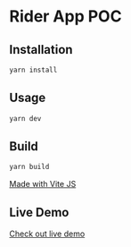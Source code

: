 # Rider App POC

## Installation
```bash
yarn install
```

## Usage
```bash
yarn dev
```

## Build
```bash
yarn build
```
[Made with Vite JS](https://vitejs.dev/)

## Live Demo
[Check out live demo](https://sleepy-woodland-90579.herokuapp.com/)